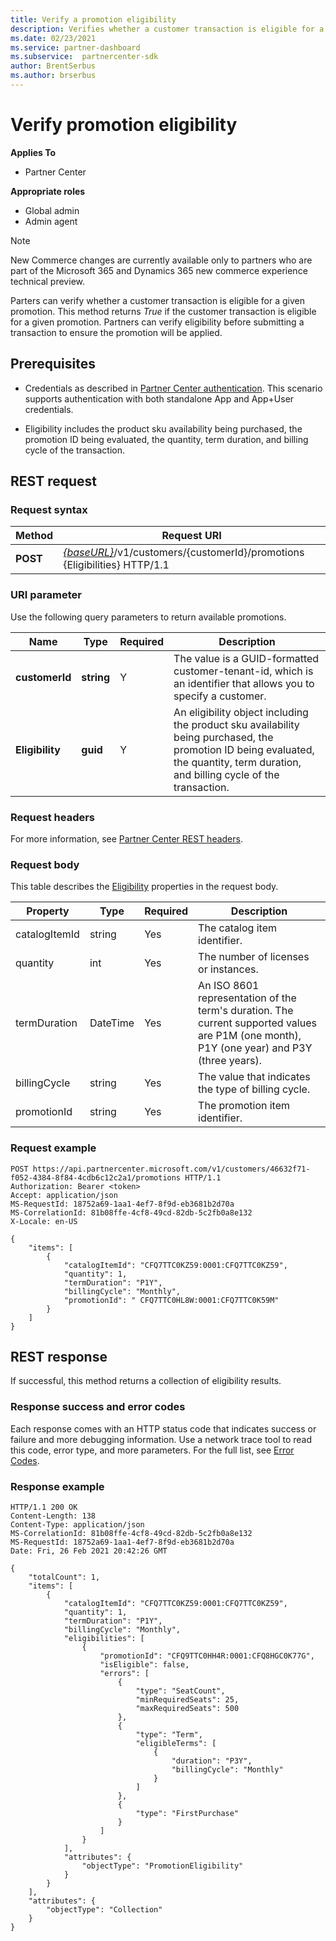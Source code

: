 ```yaml
---
title: Verify a promotion eligibility
description: Verifies whether a customer transaction is eligible for a given promotion.
ms.date: 02/23/2021
ms.service: partner-dashboard
ms.subservice:  partnercenter-sdk
author: BrentSerbus
ms.author: brserbus
---
```


# Verify promotion eligibility

**Applies To**

- Partner Center

**Appropriate roles**

- Global admin
- Admin agent

> [!Note] 
> New Commerce changes are currently available only to partners who are part of the Microsoft 365 and Dynamics 365 new commerce experience technical preview.

Parters can verify whether a customer transaction is eligible for a given promotion. This method returns *True* if the customer transaction is eligible for a given promotion. Partners can verify eligibility before submitting a transaction to ensure the promotion will be applied.

## Prerequisites

- Credentials as described in [Partner Center authentication](partner-center-authentication.md). This scenario supports authentication with both standalone App and App+User credentials.

- Eligibility includes the product sku availability being purchased, the promotion ID being evaluated, the quantity, term duration, and billing cycle of the transaction.

## REST request

### Request syntax

| Method   | Request URI                                                                                                                         |
|----------|-------------------------------------------------------------------------------------------------------------------------------------|
| **POST**  | [*{baseURL}*](partner-center-rest-urls.md)/v1/customers/{customerId}/promotions {Eligibilities} HTTP/1.1 |

### URI parameter

Use the following query parameters to return available promotions.

| Name                    | Type     | Required | Description                                       |
|-------------------------|----------|----------|---------------------------------------------------|
| **customerId**  | **string** | Y        | The value is a GUID-formatted customer-tenant-id, which is an identifier that allows you to specify a customer.          |
| **Eligibility** | **guid** | Y        | An eligibility object including the product sku availability being purchased, the promotion ID being evaluated, the quantity, term duration, and billing cycle of the transaction.  |

### Request headers

For more information, see [Partner Center REST headers](headers.md).

### Request body

This table describes the [Eligibility](promotion-resources.md) properties in the request body.

| Property        | Type             | Required        | Description                                                                                               |
|-----------------|------------------|-----------------|-----------------------------------------------------------------------------------------------------------|
| catalogItemId   | string           | Yes             | The catalog item identifier.                         |
| quantity        | int | Yes        | The number of licenses or instances.                 |
| termDuration    | DateTime         | Yes             | An ISO 8601 representation of the term's duration. The current supported values are P1M (one month), P1Y (one year) and P3Y (three years).   |
| billingCycle    | string | Yes     | The value that indicates the type of billing cycle.   |
| promotionId     | string           | Yes             | The promotion item identifier.                       | 

### Request example

```http
POST https://api.partnercenter.microsoft.com/v1/customers/46632f71-f052-4384-8f84-4cdb6c12c2a1/promotions HTTP/1.1
Authorization: Bearer <token>
Accept: application/json
MS-RequestId: 18752a69-1aa1-4ef7-8f9d-eb3681b2d70a
MS-CorrelationId: 81b08ffe-4cf8-49cd-82db-5c2fb0a8e132
X-Locale: en-US

{
    "items": [
        {
            "catalogItemId": "CFQ7TTC0KZ59:0001:CFQ7TTC0KZ59",
            "quantity": 1,
            "termDuration": "P1Y",
            "billingCycle": "Monthly",
            "promotionId": " CFQ7TTC0HL8W:0001:CFQ7TTC0K59M"
        }
    ]
}

```

## REST response

If successful, this method returns a collection of eligibility results.

### Response success and error codes

Each response comes with an HTTP status code that indicates success or failure and more debugging information. Use a network trace tool to read this code, error type, and more parameters. For the full list, see [Error Codes](error-codes.md).

### Response example

```http
HTTP/1.1 200 OK
Content-Length: 138
Content-Type: application/json
MS-CorrelationId: 81b08ffe-4cf8-49cd-82db-5c2fb0a8e132
MS-RequestId: 18752a69-1aa1-4ef7-8f9d-eb3681b2d70a
Date: Fri, 26 Feb 2021 20:42:26 GMT

{
    "totalCount": 1,
    "items": [
        {
            "catalogItemId": "CFQ7TTC0KZ59:0001:CFQ7TTC0KZ59",
            "quantity": 1,
            "termDuration": "P1Y",
            "billingCycle": "Monthly",
            "eligibilities": [
                {
                    "promotionId": "CFQ9TTC0HH4R:0001:CFQ8HGC0K77G",
                    "isEligible": false,
                    "errors": [
                        {
                            "type": "SeatCount",
                            "minRequiredSeats": 25,
                            "maxRequiredSeats": 500
                        },
                        {
                            "type": "Term",
                            "eligibleTerms": [
                                {
                                    "duration": "P3Y",
                                    "billingCycle": "Monthly"
                                }
                            ]
                        },
                        {
                            "type": "FirstPurchase"
                        }
                    ]
                }
            ],
            "attributes": {
                "objectType": "PromotionEligibility"
            }
        }
    ],
    "attributes": {
        "objectType": "Collection"
    }
}
```

